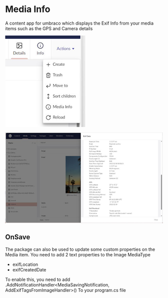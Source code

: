 ﻿# Media Info

A content app for umbraco which displays the Exif Info from your media items such as the GPS and Camera details

![image](https://github.com/huwred/MediaInfo-14/blob/main/images/mediamenu.jpg?raw=true)

![image](https://github.com/huwred/MediaInfo-14/blob/main/images/mediainfo.jpg?raw=true)

## OnSave ##

The package can also be used to update some custom properties on the Media item. You need to add 2 text properties to the Image MediaType
* exifLocation
* exifCreatedDate

To enable this, you need to add
.AddNotificationHandler<MediaSavingNotification, AddExifTagsFromImageHandler>()
To your program.cs file
